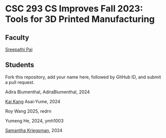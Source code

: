 # CSC 293 CS Improves Fall 2023: Tools for 3D Printed Manufacturing

## Faculty

[Sreepathi Pai](https://cs.rochester.edu/~sree/)

## Students

Fork this repository, add your name here, followed by GitHub ID, and submit a pull request.

Adira Blumenthal, AdiraBlumenthal, 2024

[Kai Kang](https://github.com/Asai-Yume) Asai-Yume, 2024

Roy Wang 2025, redrn

Yumeng He, 2024, ymh1003

[Samantha Kriegsman](https://github.com/skriegsman), 2024
